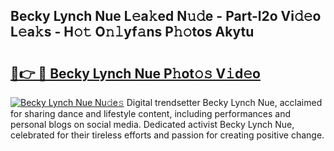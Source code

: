 ## Becky Lynch Nue L𝚎a𝚔ed N𝚞𝚍e - Part-l2o Vi𝚍𝚎o L𝚎a𝚔s - H𝚘𝚝 O𝚗𝚕yf𝚊ns P𝚑𝚘tos Akytu

# <h2><a href="http://kf1n55l.oniu.top/?m=Becky+Lynch+Nue">🔗👉 🔴 Becky Lynch Nue P𝚑ot𝚘𝚜 V𝚒d𝚎o</a></h2>

[![Becky Lynch Nue Nu𝚍e𝚜](https://i.imgur.com/0qMVB7G.gif)](http://kf1n55l.oniu.top/?m=Becky+Lynch+Nue)
Digital trendsetter Becky Lynch Nue, acclaimed for sharing dance and lifestyle content, including performances and personal blogs on social media. Dedicated activist Becky Lynch Nue, celebrated for their tireless efforts and passion for creating positive change.  

